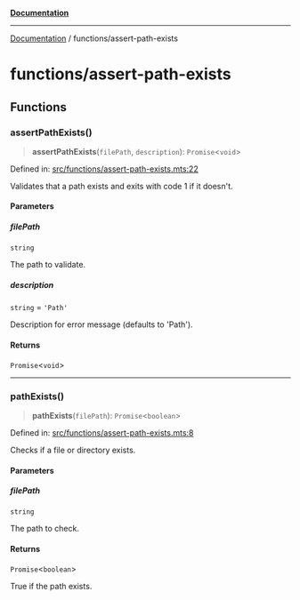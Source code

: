 [**Documentation**](../README.md)

---

[Documentation](../README.md) / functions/assert-path-exists

# functions/assert-path-exists

## Functions

### assertPathExists()

> **assertPathExists**(`filePath`, `description`): `Promise`\<`void`\>

Defined in: [src/functions/assert-path-exists.mts:22](https://github.com/noshiro-pf/ts-repo-utils/blob/main/src/functions/assert-path-exists.mts#L22)

Validates that a path exists and exits with code 1 if it doesn't.

#### Parameters

##### filePath

`string`

The path to validate.

##### description

`string` = `'Path'`

Description for error message (defaults to 'Path').

#### Returns

`Promise`\<`void`\>

---

### pathExists()

> **pathExists**(`filePath`): `Promise`\<`boolean`\>

Defined in: [src/functions/assert-path-exists.mts:8](https://github.com/noshiro-pf/ts-repo-utils/blob/main/src/functions/assert-path-exists.mts#L8)

Checks if a file or directory exists.

#### Parameters

##### filePath

`string`

The path to check.

#### Returns

`Promise`\<`boolean`\>

True if the path exists.
